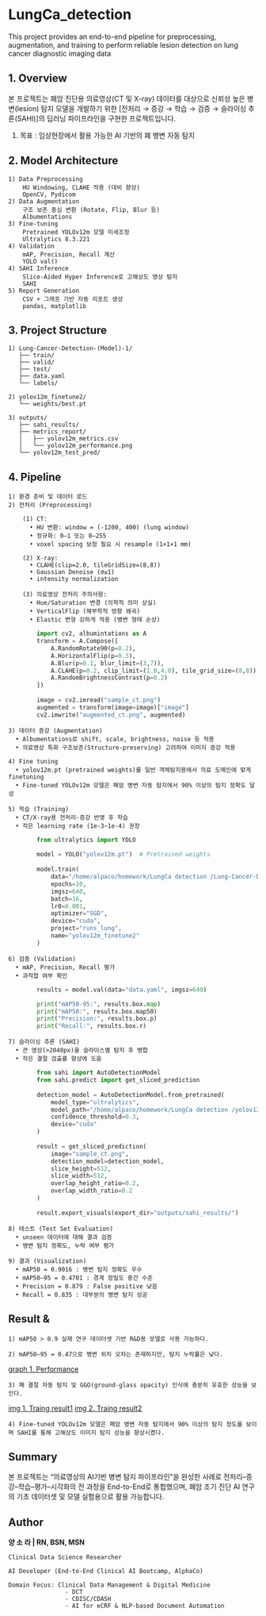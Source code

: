 # LungCa_detection
This project provides an end-to-end pipeline for preprocessing, augmentation, and training to perform reliable lesion detection on lung cancer diagnostic imaging data

## 1. Overview 
  본 프로젝트는 폐암 진단용 의료영상(CT 및 X-ray) 데이터를 대상으로 신뢰성 높은 병변(lesion) 탐지 모델을 개발하기 위한 [전처리 → 증강 → 학습 → 검증 → 슬라이싱 추론(SAHI)]의 딥러닝 파이프라인을 구현한 프로젝트입니다.
  
  1) 목표 : 임상현장에서 활용 가능한 AI 기반의 폐 병변 자동 탐지

## 2. Model Architecture 

    1) Data Preprocessing
        HU Windowing, CLAHE 적용 (대비 향상)
        OpenCV, Pydicom
    2) Data Augmentation
        구조 보존 중심 변환 (Rotate, Flip, Blur 등)
        Albumentations
    3) Fine-tuning
        Pretrained YOLOv12m 모델 미세조정
        Ultralytics 8.3.221
    4) Validation
        mAP, Precision, Recall 계산
        YOLO val()
    4) SAHI Inference
        Slice-Aided Hyper Inference로 고해상도 영상 탐지
        SAHI
    5) Report Generation
        CSV + 그래프 기반 자동 리포트 생성
        pandas, matplotlib
   
## 3. Project Structure
    1) Lung-Cancer-Detection-(Model)-1/
       ├── train/
       ├── valid/
       ├── test/
       ├── data.yaml
       └── labels/
    
    2) yolov12m_finetune2/
       └── weights/best.pt
    
    3) outputs/
       ├── sahi_results/
       ├── metrics_report/
       │   ├── yolov12m_metrics.csv
       │   └── yolov12m_performance.png
       └── yolov12m_test_pred/

## 4. Pipeline       
	1) 환경 준비 및 데이터 로드 
    2) 전처리 (Preprocessing)
        
		(1) CT:
    	  •	HU 변환: window = (-1200, 400) (lung window)
    	  •	정규화: 0–1 또는 0–255
    	  •	voxel spacing 보정 필요 시 resample (1×1×1 mm)
    
        (2) X-ray:
    	  •	CLAHE(clip=2.0, tileGridSize=(8,8))
    	  •	Gaussian Denoise (σ≤1)
    	  •	intensity normalization
    
        (3) 의료영상 전처리 주의사항:
    	  •	Hue/Saturation 변경 (의학적 의미 상실)
    	  •	VerticalFlip (해부학적 방향 왜곡)
    	  •	Elastic 변형 강하게 적용 (병변 형태 손상)
        
```python
        import cv2, albumintations as A    
        transform = A.Compose([
            A.RandomRotate90(p=0.2),
            A.HorizontalFlip(p=0.3),
            A.Blur(p=0.1, blur_limit=(3,7)),
            A.CLAHE(p=0.2, clip_limit=(1.0,4.0), tile_grid_size=(8,8)),
            A.RandomBrightnessContrast(p=0.2)
        ])
        
        image = cv2.imread("sample_ct.png")
        augmented = transform(image=image)["image"]
        cv2.imwrite("augmented_ct.png", augmented)
```
    3) 데이터 증강 (Augmentation)
      • Albumentations로 shift, scale, brightness, noise 등 적용
      • 의료영상 특화 구조보존(Structure-preserving) 고려하여 이미지 증강 적용
      
    4) Fine tuning
      • yolov12m.pt (pretrained weights)를 일반 객체탐지용에서 의료 도메인에 맞게 finetuning
      • Fine-tuned YOLOv12m 모델은 폐암 병변 자동 탐지에서 90% 이상의 탐지 정확도 달성
      
    5) 학습 (Training)
      • CT/X-ray용 전처리·증강 반영 후 학습
      • 작은 learning rate (1e-3~1e-4) 권장

```python 
        from ultralytics import YOLO
        
        model = YOLO("yolov12m.pt")  # Pretrained weights
        
        model.train(
            data="/home/alpaco/homework/LungCa detection /Lung-Cancer-Detection-(Model)-1/data.yaml",
            epochs=10,
            imgsz=640,
            batch=16,
            lr0=0.001,
            optimizer="SGD",
            device="cuda",
            project="runs_lung",
            name="yolov12m_finetune2"
        )
```      
    6) 검증 (Validation)
      • mAP, Precision, Recall 평가
      • 과적합 여부 확인
      
```python
        results = model.val(data="data.yaml", imgsz=640)

        print("mAP50-95:", results.box.map)
        print("mAP50:", results.box.map50)
        print("Precision:", results.box.p)
        print("Recall:", results.box.r)
```
    7) 슬라이싱 추론 (SAHI)
      • 큰 영상(>2048px)을 슬라이스별 탐지 후 병합
      • 작은 결절 검출률 향상에 도움
      
```python
        from sahi import AutoDetectionModel
        from sahi.predict import get_sliced_prediction
        
        detection_model = AutoDetectionModel.from_pretrained(
            model_type="ultralytics",
            model_path="/home/alpaco/homework/LungCa detection /yolov12m_finetune2/weights/best.pt",
            confidence_threshold=0.3,
            device="cuda"
        )
        
        result = get_sliced_prediction(
            image="sample_ct.png",
            detection_model=detection_model,
            slice_height=512,
            slice_width=512,
            overlap_height_ratio=0.2,
            overlap_width_ratio=0.2
        )
        
        result.export_visuals(export_dir="outputs/sahi_results/")
```

    8) 테스트 (Test Set Evaluation)
      • unseen 데이터에 대해 결과 검증
      • 병변 탐지 정확도, 누락 여부 평가
        
    9) 결과 (Visualization)
      • mAP50 = 0.9016 : 병변 탐지 정확도 우수
      • mAP50–95 = 0.4701 : 경계 정밀도 중간 수준
      • Precision = 0.879 : False positive 낮음
      • Recall = 0.835 : 대부분의 병변 탐지 성공
      
## Result & 

    1) mAP50 > 0.9 실제 연구 데이터셋 기반 R&D용 모델로 사용 가능하다. 

    2) mAP50–95 = 0.47으로 병변 위치 오차는 존재하지만, 탐지 누락률은 낮다. 

[graph 1. Performance]()

    3) 폐 결절 자동 탐지 및 GGO(ground-glass opacity) 인식에 충분히 유효한 성능을 보인다.
[img 1. Traing result1](https://github.com/seirah-yang/LungCa_detection/blob/main/prediction_visual.png)
[img 2. Traing result2](https://github.com/seirah-yang/LungCa_detection/blob/main/prediction_visual(2).png)
    
    4) Fine-tuned YOLOv12m 모델은 폐암 병변 자동 탐지에서 90% 이상의 탐지 정도를 보이며 SAHI를 통해 고해상도 이미지 탐지 성능을 향상시켰다. 
	
## Summary

본 프로젝트는 “의료영상의 AI기반 병변 탐지 파이프라인”을 완성한 사례로 전처리–증강–학습–평가–시각화의 전 과정을 End-to-End로 통합했으며,
폐암 조기 진단 AI 연구의 기초 데이터셋 및 모델 실험용으로 활용 가능합니다.
      
## Author 
**양 소 라 | RN, BSN, MSN** 

    Clinical Data Science Researcher
    
    AI Developer (End-to-End Clinical AI Bootcamp, AlphaCo)
    
    Domain Focus: Clinical Data Management & Digital Medicine
    				- DCT
    				- CDISC/CDASH
    				- AI for eCRF & NLP-based Document Automation
